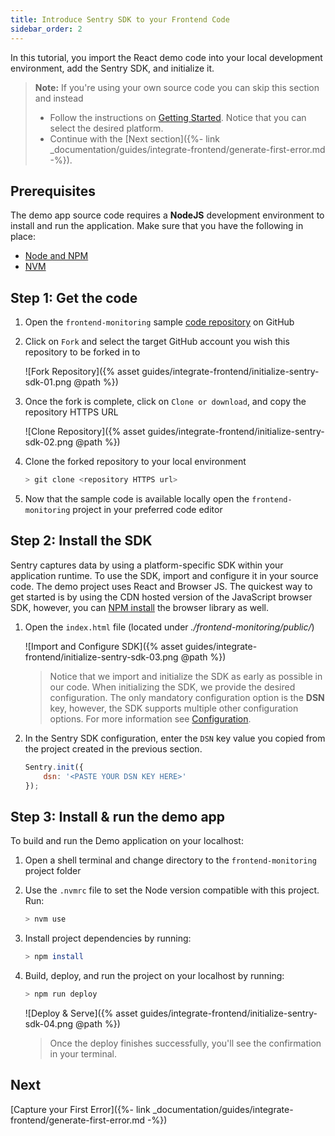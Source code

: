```yaml
---
title: Introduce Sentry SDK to your Frontend Code
sidebar_order: 2
---
```


In this tutorial, you import the React demo code into your local development environment, add the Sentry SDK, and initialize it.

> **Note:** If you're using your own source code you can skip this section and instead
>
> * Follow the instructions on [Getting Started](https://docs.sentry.io/error-reporting/quickstart/?platform=browser). Notice that you can select the desired platform.
> * Continue with the [Next section]({%- link _documentation/guides/integrate-frontend/generate-first-error.md -%}).

## Prerequisites

The demo app source code requires a **NodeJS** development environment to install and run the application. Make sure that you have the following in place:

- [Node and NPM](https://nodejs.org/en/)
- [NVM](https://github.com/nvm-sh/nvm)

## Step 1: Get the code

1. Open the `frontend-monitoring` sample [code repository](https://github.com/sentry-tutorials/frontend-monitoring) on GitHub

2. Click on `Fork` and select the target GitHub account you wish this repository to be forked in to

    ![Fork Repository]({% asset guides/integrate-frontend/initialize-sentry-sdk-01.png @path %})

3. Once the fork is complete, click on `Clone or download`, and copy the repository HTTPS URL

    ![Clone Repository]({% asset guides/integrate-frontend/initialize-sentry-sdk-02.png @path %})

4. Clone the forked repository to your local environment

    ```bash
    > git clone <repository HTTPS url>
    ```

5. Now that the sample code is available locally open the `frontend-monitoring` project in your preferred code editor

## Step 2: Install the SDK

Sentry captures data by using a platform-specific SDK within your application runtime. To use the SDK, import and configure it in your source code. The demo project uses React and Browser JS. The quickest way to get started is by using the CDN hosted version of the JavaScript browser SDK, however, you can [NPM install](https://docs.sentry.io/error-reporting/quickstart/?platform=browsernpm) the browser library as well.

1. Open the `index.html` file (located under _./frontend-monitoring/public/_)

    ![Import and Configure SDK]({% asset guides/integrate-frontend/initialize-sentry-sdk-03.png @path %})

    > Notice that we import and initialize the SDK as early as possible in our code. When initializing the SDK, we provide the desired configuration. The only mandatory configuration option is the **DSN** key, however, the SDK supports multiple other configuration options. For more information see [Configuration](https://docs.sentry.io/error-reporting/configuration).

2. In the Sentry SDK configuration, enter the `DSN` key value you copied from the project created in the previous section.

    ```javascript
    Sentry.init({
        dsn: '<PASTE YOUR DSN KEY HERE>'
    });
    ```

## Step 3: Install & run the demo app

To build and run the Demo application on your localhost:

1. Open a shell terminal and change directory to the `frontend-monitoring` project folder

2. Use the `.nvmrc` file to set the Node version compatible with this project. Run:

    ```bash
    > nvm use
    ```

3. Install project dependencies by running:

    ```bash
    > npm install
    ```

4. Build, deploy, and run the project on your localhost by running:

    ```bash
    > npm run deploy
    ```

    ![Deploy & Serve]({% asset guides/integrate-frontend/initialize-sentry-sdk-04.png @path %})
    > Once the deploy finishes successfully, you'll see the confirmation in your terminal.

## Next

[Capture your First Error]({%- link _documentation/guides/integrate-frontend/generate-first-error.md -%})
